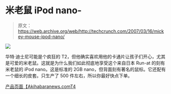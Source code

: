 # 米老鼠 iPod nano-

> 原文：<https://web.archive.org/web/http://techcrunch.com/2007/03/16/mickey-mouse-ipod-nano/>

![](img/ef1c0d96673797adbe62adb340eb3033.png)

华特·迪士尼可能是个疯狂的 T2，但他确实喜欢用他的卡通片让孩子们开心，尤其是可爱的米老鼠。这就是为什么我们如此彻底地享受这个来自日本 Run-at 的刻有米老鼠的 iPod nano。这是标准的 2GB nano，但背面刻有著名的鼠标。它还配有一个细长的皮套。只生产了 500 件左右，所以你最好快点下单。

[产品页面【Akihabaranews.com](https://web.archive.org/web/20210227063943/http://www.runat.co.jp/runat/release29.htm)[T4](https://web.archive.org/web/20210227063943/http://www.akihabaranews.com/en/news-13462-Like+Mickey+Mouse%3F+Like+the+iPod+Nano%3F+Read+this%21.html)